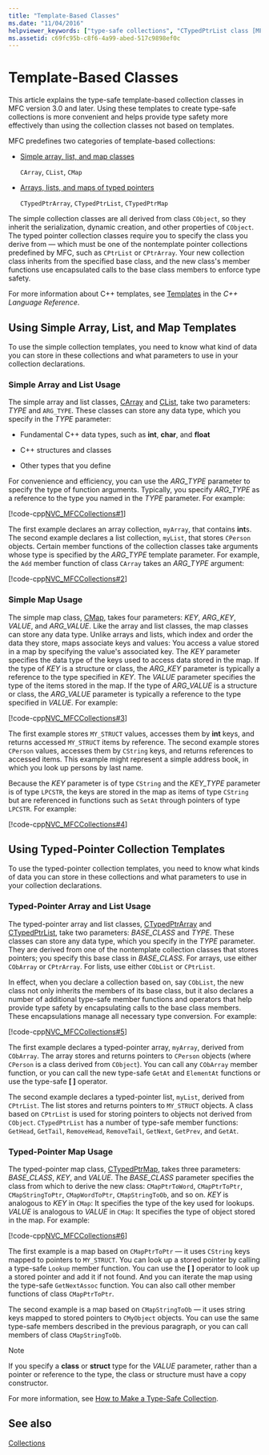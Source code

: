 ```yaml
---
title: "Template-Based Classes"
ms.date: "11/04/2016"
helpviewer_keywords: ["type-safe collections", "CTypedPtrList class [MFC], template-based classes", "arrays [MFC], classes", "arrays [MFC], pointers", "typed pointers, collections of", "arrays [MFC], template-based", "CArray class [MFC], template-based classes", "simple template-based collections", "simple array collection classes [MFC]", "typed pointers", "collections, typed-pointer", "CList class [MFC], template-based classes", "collection classes [MFC], template-based", "CTypedPtrMap class [MFC], template-based classes", "pointers, collections of typed", "CTypedPtrArray class [MFC], template-based classes", "MFC collection classes [MFC], template-based", "template-based collection classes [MFC]", "simple list collection classes [MFC]"]
ms.assetid: c69fc95b-c8f6-4a99-abed-517c9898ef0c
---
```

# Template-Based Classes

This article explains the type-safe template-based collection classes in MFC version 3.0 and later. Using these templates to create type-safe collections is more convenient and helps provide type safety more effectively than using the collection classes not based on templates.

MFC predefines two categories of template-based collections:

- [Simple array, list, and map classes](#_core_using_simple_array.2c_.list.2c_.and_map_templates)

   `CArray`, `CList`, `CMap`

- [Arrays, lists, and maps of typed pointers](#_core_using_typed.2d.pointer_collection_templates)

   `CTypedPtrArray`, `CTypedPtrList`, `CTypedPtrMap`

The simple collection classes are all derived from class `CObject`, so they inherit the serialization, dynamic creation, and other properties of `CObject`. The typed pointer collection classes require you to specify the class you derive from — which must be one of the nontemplate pointer collections predefined by MFC, such as `CPtrList` or `CPtrArray`. Your new collection class inherits from the specified base class, and the new class's member functions use encapsulated calls to the base class members to enforce type safety.

For more information about C++ templates, see [Templates](../cpp/templates-cpp.md) in the *C++ Language Reference*.

## <a name="_core_using_simple_array.2c_.list.2c_.and_map_templates"></a> Using Simple Array, List, and Map Templates

To use the simple collection templates, you need to know what kind of data you can store in these collections and what parameters to use in your collection declarations.

### <a name="_core_simple_array_and_list_usage"></a> Simple Array and List Usage

The simple array and list classes, [CArray](../mfc/reference/carray-class.md) and [CList](../mfc/reference/clist-class.md), take two parameters: *TYPE* and `ARG_TYPE`. These classes can store any data type, which you specify in the *TYPE* parameter:

- Fundamental C++ data types, such as **int**, **char**, and **float**

- C++ structures and classes

- Other types that you define

For convenience and efficiency, you can use the *ARG_TYPE* parameter to specify the type of function arguments. Typically, you specify *ARG_TYPE* as a reference to the type you named in the *TYPE* parameter. For example:

[!code-cpp[NVC_MFCCollections#1](../mfc/codesnippet/cpp/template-based-classes_1.cpp)]

The first example declares an array collection, `myArray`, that contains **int**s. The second example declares a list collection, `myList`, that stores `CPerson` objects. Certain member functions of the collection classes take arguments whose type is specified by the *ARG_TYPE* template parameter. For example, the `Add` member function of class `CArray` takes an *ARG_TYPE* argument:

[!code-cpp[NVC_MFCCollections#2](../mfc/codesnippet/cpp/template-based-classes_2.cpp)]

### <a name="_core_simple_map_usage"></a> Simple Map Usage

The simple map class, [CMap](../mfc/reference/cmap-class.md), takes four parameters: *KEY*, *ARG_KEY*, *VALUE*, and *ARG_VALUE*. Like the array and list classes, the map classes can store any data type. Unlike arrays and lists, which index and order the data they store, maps associate keys and values: You access a value stored in a map by specifying the value's associated key. The *KEY* parameter specifies the data type of the keys used to access data stored in the map. If the type of *KEY* is a structure or class, the *ARG_KEY* parameter is typically a reference to the type specified in *KEY*. The *VALUE* parameter specifies the type of the items stored in the map. If the type of *ARG_VALUE* is a structure or class, the *ARG_VALUE* parameter is typically a reference to the type specified in *VALUE*. For example:

[!code-cpp[NVC_MFCCollections#3](../mfc/codesnippet/cpp/template-based-classes_3.cpp)]

The first example stores `MY_STRUCT` values, accesses them by **int** keys, and returns accessed `MY_STRUCT` items by reference. The second example stores `CPerson` values, accesses them by `CString` keys, and returns references to accessed items. This example might represent a simple address book, in which you look up persons by last name.

Because the *KEY* parameter is of type `CString` and the *KEY_TYPE* parameter is of type `LPCSTR`, the keys are stored in the map as items of type `CString` but are referenced in functions such as `SetAt` through pointers of type `LPCSTR`. For example:

[!code-cpp[NVC_MFCCollections#4](../mfc/codesnippet/cpp/template-based-classes_4.cpp)]

## <a name="_core_using_typed.2d.pointer_collection_templates"></a> Using Typed-Pointer Collection Templates

To use the typed-pointer collection templates, you need to know what kinds of data you can store in these collections and what parameters to use in your collection declarations.

### <a name="_core_typed.2d.pointer_array_and_list_usage"></a> Typed-Pointer Array and List Usage

The typed-pointer array and list classes, [CTypedPtrArray](../mfc/reference/ctypedptrarray-class.md) and [CTypedPtrList](../mfc/reference/ctypedptrlist-class.md), take two parameters: *BASE_CLASS* and *TYPE*. These classes can store any data type, which you specify in the *TYPE* parameter. They are derived from one of the nontemplate collection classes that stores pointers; you specify this base class in *BASE_CLASS*. For arrays, use either `CObArray` or `CPtrArray`. For lists, use either `CObList` or `CPtrList`.

In effect, when you declare a collection based on, say `CObList`, the new class not only inherits the members of its base class, but it also declares a number of additional type-safe member functions and operators that help provide type safety by encapsulating calls to the base class members. These encapsulations manage all necessary type conversion. For example:

[!code-cpp[NVC_MFCCollections#5](../mfc/codesnippet/cpp/template-based-classes_5.cpp)]

The first example declares a typed-pointer array, `myArray`, derived from `CObArray`. The array stores and returns pointers to `CPerson` objects (where `CPerson` is a class derived from `CObject`). You can call any `CObArray` member function, or you can call the new type-safe `GetAt` and `ElementAt` functions or use the type-safe **[ ]** operator.

The second example declares a typed-pointer list, `myList`, derived from `CPtrList`. The list stores and returns pointers to `MY_STRUCT` objects. A class based on `CPtrList` is used for storing pointers to objects not derived from `CObject`. `CTypedPtrList` has a number of type-safe member functions: `GetHead`, `GetTail`, `RemoveHead`, `RemoveTail`, `GetNext`, `GetPrev`, and `GetAt`.

### <a name="_core_typed.2d.pointer_map_usage"></a> Typed-Pointer Map Usage

The typed-pointer map class, [CTypedPtrMap](../mfc/reference/ctypedptrmap-class.md), takes three parameters: *BASE_CLASS*, *KEY*, and *VALUE*. The *BASE_CLASS* parameter specifies the class from which to derive the new class: `CMapPtrToWord`, `CMapPtrToPtr`, `CMapStringToPtr`, `CMapWordToPtr`, `CMapStringToOb`, and so on. *KEY* is analogous to *KEY* in `CMap`: It specifies the type of the key used for lookups. *VALUE* is analogous to *VALUE* in `CMap`: It specifies the type of object stored in the map. For example:

[!code-cpp[NVC_MFCCollections#6](../mfc/codesnippet/cpp/template-based-classes_6.cpp)]

The first example is a map based on `CMapPtrToPtr` — it uses `CString` keys mapped to pointers to `MY_STRUCT`. You can look up a stored pointer by calling a type-safe `Lookup` member function. You can use the **[ ]** operator to look up a stored pointer and add it if not found. And you can iterate the map using the type-safe `GetNextAssoc` function. You can also call other member functions of class `CMapPtrToPtr`.

The second example is a map based on `CMapStringToOb` — it uses string keys mapped to stored pointers to `CMyObject` objects. You can use the same type-safe members described in the previous paragraph, or you can call members of class `CMapStringToOb`.

> [!NOTE]
>  If you specify a **class** or **struct** type for the *VALUE* parameter, rather than a pointer or reference to the type, the class or structure must have a copy constructor.

For more information, see [How to Make a Type-Safe Collection](../mfc/how-to-make-a-type-safe-collection.md).

## See also

[Collections](../mfc/collections.md)

